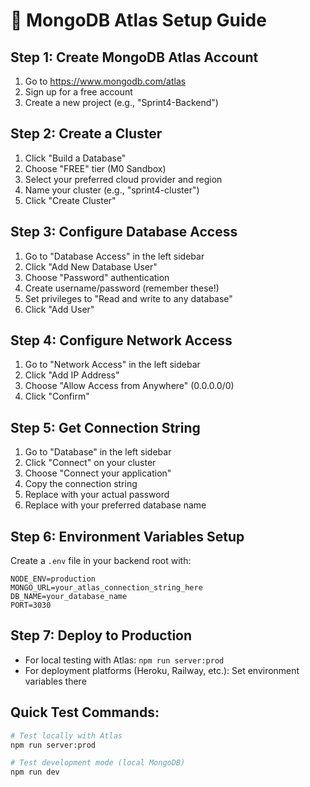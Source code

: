 # 🚀 MongoDB Atlas Setup Guide

## Step 1: Create MongoDB Atlas Account
1. Go to https://www.mongodb.com/atlas
2. Sign up for a free account
3. Create a new project (e.g., "Sprint4-Backend")

## Step 2: Create a Cluster
1. Click "Build a Database"
2. Choose "FREE" tier (M0 Sandbox)
3. Select your preferred cloud provider and region
4. Name your cluster (e.g., "sprint4-cluster")
5. Click "Create Cluster"

## Step 3: Configure Database Access
1. Go to "Database Access" in the left sidebar
2. Click "Add New Database User"
3. Choose "Password" authentication
4. Create username/password (remember these!)
5. Set privileges to "Read and write to any database"
6. Click "Add User"

## Step 4: Configure Network Access
1. Go to "Network Access" in the left sidebar
2. Click "Add IP Address"
3. Choose "Allow Access from Anywhere" (0.0.0.0/0)
4. Click "Confirm"

## Step 5: Get Connection String
1. Go to "Database" in the left sidebar
2. Click "Connect" on your cluster
3. Choose "Connect your application"
4. Copy the connection string
5. Replace <password> with your actual password
6. Replace <dbname> with your preferred database name

## Step 6: Environment Variables Setup
Create a `.env` file in your backend root with:

```
NODE_ENV=production
MONGO_URL=your_atlas_connection_string_here
DB_NAME=your_database_name
PORT=3030
```

## Step 7: Deploy to Production
- For local testing with Atlas: `npm run server:prod`
- For deployment platforms (Heroku, Railway, etc.): Set environment variables there

## Quick Test Commands:
```bash
# Test locally with Atlas
npm run server:prod

# Test development mode (local MongoDB)
npm run dev
```